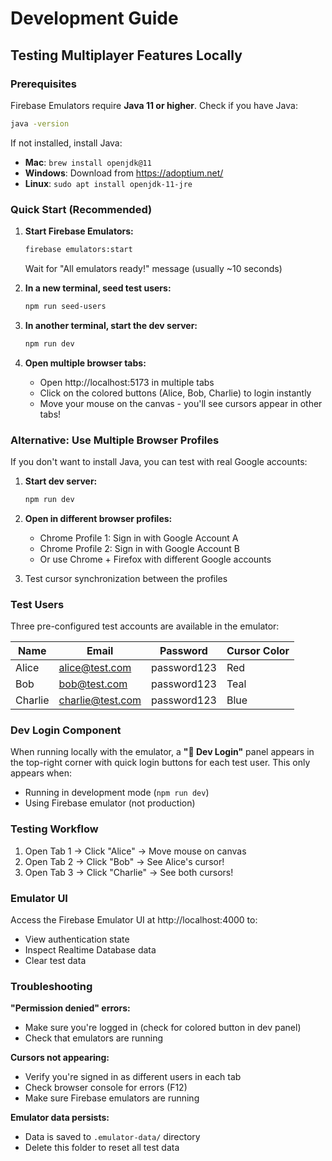 # Development Guide

## Testing Multiplayer Features Locally

### Prerequisites

Firebase Emulators require **Java 11 or higher**. Check if you have Java:
```bash
java -version
```

If not installed, install Java:
- **Mac**: `brew install openjdk@11`
- **Windows**: Download from https://adoptium.net/
- **Linux**: `sudo apt install openjdk-11-jre`

### Quick Start (Recommended)

1. **Start Firebase Emulators:**
   ```bash
   firebase emulators:start
   ```
   Wait for "All emulators ready!" message (usually ~10 seconds)

2. **In a new terminal, seed test users:**
   ```bash
   npm run seed-users
   ```

3. **In another terminal, start the dev server:**
   ```bash
   npm run dev
   ```

4. **Open multiple browser tabs:**
   - Open http://localhost:5173 in multiple tabs
   - Click on the colored buttons (Alice, Bob, Charlie) to login instantly
   - Move your mouse on the canvas - you'll see cursors appear in other tabs!

### Alternative: Use Multiple Browser Profiles

If you don't want to install Java, you can test with real Google accounts:

1. **Start dev server:**
   ```bash
   npm run dev
   ```

2. **Open in different browser profiles:**
   - Chrome Profile 1: Sign in with Google Account A
   - Chrome Profile 2: Sign in with Google Account B
   - Or use Chrome + Firefox with different Google accounts

3. Test cursor synchronization between the profiles

### Test Users

Three pre-configured test accounts are available in the emulator:

| Name    | Email            | Password     | Cursor Color |
|---------|------------------|--------------|--------------|
| Alice   | alice@test.com   | password123  | Red          |
| Bob     | bob@test.com     | password123  | Teal         |
| Charlie | charlie@test.com | password123  | Blue         |

### Dev Login Component

When running locally with the emulator, a **"🔧 Dev Login"** panel appears in the top-right corner with quick login buttons for each test user. This only appears when:
- Running in development mode (`npm run dev`)
- Using Firebase emulator (not production)

### Testing Workflow

1. Open Tab 1 → Click "Alice" → Move mouse on canvas
2. Open Tab 2 → Click "Bob" → See Alice's cursor!
3. Open Tab 3 → Click "Charlie" → See both cursors!

### Emulator UI

Access the Firebase Emulator UI at http://localhost:4000 to:
- View authentication state
- Inspect Realtime Database data
- Clear test data

### Troubleshooting

**"Permission denied" errors:**
- Make sure you're logged in (check for colored button in dev panel)
- Check that emulators are running

**Cursors not appearing:**
- Verify you're signed in as different users in each tab
- Check browser console for errors (F12)
- Make sure Firebase emulators are running

**Emulator data persists:**
- Data is saved to `.emulator-data/` directory
- Delete this folder to reset all test data
